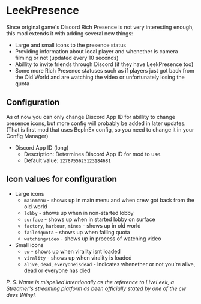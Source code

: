 # LeekPresence

Since original game's Discord Rich Presence is not very interesting enough, this mod extends it with adding several new things:
- Large and small icons to the presence status
- Providing information about local player and whenether is camera filming or not (updated every 10 seconds)
- Abillity to invite friends through Discord (if they have LeekPresence too)
- Some more Rich Presence statuses such as if players just got back from the Old World and are watching the video or unfortunately losing the quota

## Configuration

As of now you can only change Discord App ID for abillity to change presence icons, but more config will probably be added in later updates.
(That is first mod that uses BepInEx config, so you need to change it in your Config Manager)

- Discord App ID (long)
  - Description: Determines Discord App ID for mod to use.
  - Default value: `1278755625123184681`
  
## Icon values for configuration

- Large icons
  - `mainmenu` - shows up in main menu and when crew got back from the old world
  - `lobby` - shows up when in non-started lobby
  - `surface` - shows up when in started lobby on surface
  - `factory`, `harbour`, `mines` - shows up in old world
  - `failedquota` - shows up when failing quota
  - `watchingvideo` - shows up in process of watching video
- Small icons
  - `cw` - shows up when virality isnt loaded
  - `virality` - shows up when virality is loaded
  - `alive`, `dead`, `everyoneisdead` - indicates whenether or not you're alive, dead or everyone has died
  
*P. S. Name is mispelled intentionally as the reference to LiveLeek, a Streamer's streaming platform as been officially stated by one of the cw devs Wilnyl.*
